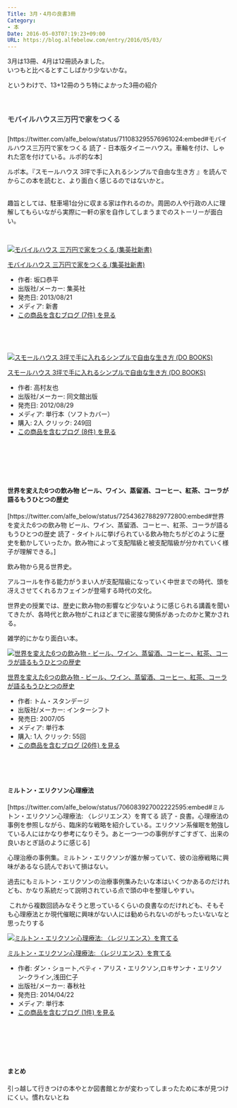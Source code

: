 ```yaml
---
Title: 3月・4月の良書3冊
Category:
- 本
Date: 2016-05-03T07:19:23+09:00
URL: https://blog.alfebelow.com/entry/2016/05/03/
---
```


<p>3月は13冊、4月は12冊読みました。<br />いつもと比べるとすこしばかり少ないかな。</p>
<p>というわけで、13+12冊のうち特によかった3冊の紹介</p>
<p> </p>
<h4 style="color: #3d3f44; font-family: 'Helvetica Neue', Helvetica, Arial, 'ヒラギノ角ゴ Pro W3', 'Hiragino Kaku Gothic Pro', メイリオ, Meiryo, 'ＭＳ Ｐゴシック', 'MS PGothic', sans-serif; font-size: 16px; font-style: normal; font-variant: normal; letter-spacing: normal; line-height: 27.2px; orphans: auto; text-align: start; text-indent: 0px; text-transform: none; white-space: normal; widows: 1; word-spacing: 0px; -webkit-text-stroke-width: 0px;">モバイルハウス三万円で家をつくる</h4>
<p>[https://twitter.com/alfe_below/status/711083295576961024:embed#モバイルハウス三万円で家をつくる 読了 - 日本版タイニーハウス。車輪を付け、しゃれた窓を付けている。ルポ的な本]</p>
<p>ルポ本。『スモールハウス 3坪で手に入れるシンプルで自由な生き方 』を読んでからこの本を読むと、より面白く感じるのではないかと。</p>
<p><br />趣旨としては、駐車場1台分に収まる家は作れるのか。周囲の人や行政の人に理解してもらいながら実際に一軒の家を自作してしまうまでのストーリーが面白い。</p>
<p> </p>
<div class="freezed">
<div class="hatena-asin-detail"><a href="http://www.amazon.co.jp/exec/obidos/ASIN/4087207013/ab1025-22/"><img class="hatena-asin-detail-image" title="モバイルハウス 三万円で家をつくる (集英社新書)" src="http://ecx.images-amazon.com/images/I/31dnYWPhXNL._SL160_.jpg" alt="モバイルハウス 三万円で家をつくる (集英社新書)" /></a>
<div class="hatena-asin-detail-info">
<p class="hatena-asin-detail-title"><a href="http://www.amazon.co.jp/exec/obidos/ASIN/4087207013/ab1025-22/">モバイルハウス 三万円で家をつくる (集英社新書)</a></p>
<ul>
<li><span class="hatena-asin-detail-label">作者:</span> 坂口恭平</li>
<li><span class="hatena-asin-detail-label">出版社/メーカー:</span> 集英社</li>
<li><span class="hatena-asin-detail-label">発売日:</span> 2013/08/21</li>
<li><span class="hatena-asin-detail-label">メディア:</span> 新書</li>
<li><a href="http://d.hatena.ne.jp/asin/4087207013/ab1025-22" target="_blank">この商品を含むブログ (7件) を見る</a></li>
</ul>
</div>
<div class="hatena-asin-detail-foot"> </div>
</div>
</div>
<p> </p>
<div class="freezed">
<div class="hatena-asin-detail"><a href="http://www.amazon.co.jp/exec/obidos/ASIN/4495599216/ab1025-22/"><img class="hatena-asin-detail-image" title="スモールハウス 3坪で手に入れるシンプルで自由な生き方 (DO BOOKS)" src="http://ecx.images-amazon.com/images/I/41YzCUIQtjL._SL160_.jpg" alt="スモールハウス 3坪で手に入れるシンプルで自由な生き方 (DO BOOKS)" /></a>
<div class="hatena-asin-detail-info">
<p class="hatena-asin-detail-title"><a href="http://www.amazon.co.jp/exec/obidos/ASIN/4495599216/ab1025-22/">スモールハウス 3坪で手に入れるシンプルで自由な生き方 (DO BOOKS)</a></p>
<ul>
<li><span class="hatena-asin-detail-label">作者:</span> 高村友也</li>
<li><span class="hatena-asin-detail-label">出版社/メーカー:</span> 同文館出版</li>
<li><span class="hatena-asin-detail-label">発売日:</span> 2012/08/29</li>
<li><span class="hatena-asin-detail-label">メディア:</span> 単行本（ソフトカバー）</li>
<li><span class="hatena-asin-detail-label">購入</span>: 2人 <span class="hatena-asin-detail-label">クリック</span>: 249回</li>
<li><a href="http://d.hatena.ne.jp/asin/4495599216/ab1025-22" target="_blank">この商品を含むブログ (8件) を見る</a></li>
</ul>
</div>
<div class="hatena-asin-detail-foot"> </div>
</div>
</div>
<p> </p>
<p> </p>
<h4>世界を変えた6つの飲み物 ビール、ワイン、蒸留酒、コーヒー、紅茶、コーラが語るもうひとつの歴史</h4>
<p>[https://twitter.com/alfe_below/status/725436278829772800:embed#世界を変えた6つの飲み物 ビール、ワイン、蒸留酒、コーヒー、紅茶、コーラが語るもうひとつの歴史 読了 - タイトルに挙げられている飲み物たちがどのように歴史を動かしていったか。飲み物によって支配階級と被支配階級が分かれていく様子が理解できる。]</p>
<p>飲み物から見る世界史。</p>
<p>アルコールを作る能力がうまい人が支配階級になっていく中世までの時代、頭を冴えさせてくれるカフェインが登場する時代の文化。</p>
<p>世界史の授業では、歴史に飲み物の影響など少ないように感じられる講義を聞いてきたが、各時代と飲み物がこれほどまでに密接な関係があったのかと驚かされる。</p>
<p>雑学的にかなり面白い本。</p>
<div class="freezed">
<div class="hatena-asin-detail"><a href="http://www.amazon.co.jp/exec/obidos/ASIN/4772695079/ab1025-22/"><img class="hatena-asin-detail-image" title="世界を変えた6つの飲み物 - ビール、ワイン、蒸留酒、コーヒー、紅茶、コーラが語るもうひとつの歴史" src="http://ecx.images-amazon.com/images/I/41QuHl4eltL._SL160_.jpg" alt="世界を変えた6つの飲み物 - ビール、ワイン、蒸留酒、コーヒー、紅茶、コーラが語るもうひとつの歴史" /></a>
<div class="hatena-asin-detail-info">
<p class="hatena-asin-detail-title"><a href="http://www.amazon.co.jp/exec/obidos/ASIN/4772695079/ab1025-22/">世界を変えた6つの飲み物 - ビール、ワイン、蒸留酒、コーヒー、紅茶、コーラが語るもうひとつの歴史</a></p>
<ul>
<li><span class="hatena-asin-detail-label">作者:</span> トム・スタンデージ</li>
<li><span class="hatena-asin-detail-label">出版社/メーカー:</span> インターシフト</li>
<li><span class="hatena-asin-detail-label">発売日:</span> 2007/05</li>
<li><span class="hatena-asin-detail-label">メディア:</span> 単行本</li>
<li><span class="hatena-asin-detail-label">購入</span>: 1人 <span class="hatena-asin-detail-label">クリック</span>: 55回</li>
<li><a href="http://d.hatena.ne.jp/asin/4772695079/ab1025-22" target="_blank">この商品を含むブログ (26件) を見る</a></li>
</ul>
</div>
<div class="hatena-asin-detail-foot"> </div>
</div>
</div>
<p> </p>
<h4>ミルトン・エリクソン心理療法</h4>
<p>[https://twitter.com/alfe_below/status/706083927002222595:embed#ミルトン・エリクソン心理療法: 〈レジリエンス〉を育てる 読了 - 良書。心理療法の事例を参照しながら、臨床的な戦略を紹介している。エリクソン系催眠を勉強している人にはかなり参考になりそう。あと一つ一つの事例がすごすぎて、出来の良いおとぎ話のように感じる]</p>
<p>心理治療の事例集。ミルトン・エリクソンが誰か解っていて、彼の治療戦略に興味があるなら読んでおいて損はない。</p>
<p>過去にもミルトン・エリクソンの治療事例集みたいな本はいくつかあるのだけれども、かなり系統だって説明されている点で頭の中を整理しやすい。</p>
<p> これから複数回読みなそうと思っているくらいの良書なのだけれども、そもそも心理療法とか現代催眠に興味がない人には勧められないのがもったいないなと思ったりする</p>
<div class="freezed">
<div class="hatena-asin-detail"><a href="http://www.amazon.co.jp/exec/obidos/ASIN/4393365305/ab1025-22/"><img class="hatena-asin-detail-image" title="ミルトン・エリクソン心理療法: 〈レジリエンス〉を育てる" src="http://ecx.images-amazon.com/images/I/41rYuF5-02L._SL160_.jpg" alt="ミルトン・エリクソン心理療法: 〈レジリエンス〉を育てる" /></a>
<div class="hatena-asin-detail-info">
<p class="hatena-asin-detail-title"><a href="http://www.amazon.co.jp/exec/obidos/ASIN/4393365305/ab1025-22/">ミルトン・エリクソン心理療法: 〈レジリエンス〉を育てる</a></p>
<ul>
<li><span class="hatena-asin-detail-label">作者:</span> ダン・ショート,ベティ・アリス・エリクソン,ロキサンナ・エリクソン-クライン,浅田仁子</li>
<li><span class="hatena-asin-detail-label">出版社/メーカー:</span> 春秋社</li>
<li><span class="hatena-asin-detail-label">発売日:</span> 2014/04/22</li>
<li><span class="hatena-asin-detail-label">メディア:</span> 単行本</li>
<li><a href="http://d.hatena.ne.jp/asin/4393365305/ab1025-22" target="_blank">この商品を含むブログ (1件) を見る</a></li>
</ul>
</div>
<div class="hatena-asin-detail-foot"> </div>
</div>
</div>
<p> </p>
<p> </p>
<h4>まとめ</h4>
<p>引っ越して行きつけの本やとか図書館とかが変わってしまったために本が見つけにくい。慣れないとね</p>
<p> </p>
<p> </p>
